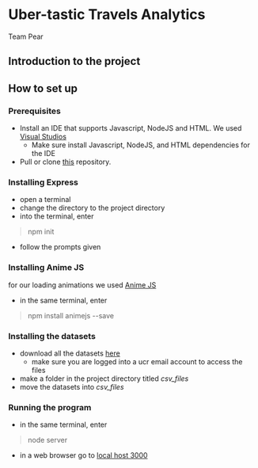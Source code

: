 # Uber-tastic Travels Analytics 
Team Pear


## Introduction to the project

## How to set up
### Prerequisites

- Install an IDE that supports Javascript, NodeJS and HTML. We used [Visual Studios](https://visualstudio.microsoft.com/downloads/)
  - Make sure install Javascript, NodeJS, and HTML dependencies for the IDE
- Pull or clone [this](https://github.com/ucr-cs180-fall21/cs180project-021-team-pear-1.git) repository.

### Installing Express

- open a terminal
- change the directory to the project directory
- into the terminal, enter 
> npm init 
- follow the prompts given

### Installing Anime JS

for our loading animations we used [Anime JS](https://animejs.com/)
- in the same terminal, enter
> npm install animejs --save

### Installing the datasets

- download all the datasets [here](https://drive.google.com/drive/u/3/folders/1_u6Z-ZV5rL95LQMRHPuvhntG_-pJlbWG)
  - make sure you are logged into a ucr email account to access the files
- make a folder in the project directory titled *csv_files*
- move the datasets into *csv_files*

### Running the program

- in the same terminal, enter 
> node server
- in a web browser go to [local host 3000](http://localhost:3000/)
